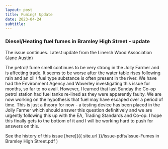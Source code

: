```yaml
---
layout: post
title: Fuming! Update
date: 2023-04-24
subtitle: 
---
```


### Diesel/Heating fuel fumes in Bramley High Street - update  

The issue continues.  Latest update from the Linersh Wood Association (Jane Austin)

The petrol/ fume smell continues to be very strong in the Jolly Farmer and is affecting trade. It seems to be worse after the water table rises following rain and an oil / fuel type substance is often present in the river. We have had the Environment Agency and Waverley investigating this issue for months, so far to no avail. However, I learned that last Sunday the Co-op petrol station had fuel tanks re-lined as they were apparently faulty. We are now working on the hypothesis that fuel may have escaped over a period of time. This is just a theory for now - a testing device has been placed in the Jolly Farmer which should answer this question definitively and we are urgently following this up with the EA, Trading Standards and Co-op. I hope this finally gets to the bottom of it and I will be working hard to push for answers on this.

See the history of this issue [here]({{ site.url }}/issue-pdfs/Issue-Fumes in Bramley High Street.pdf )

